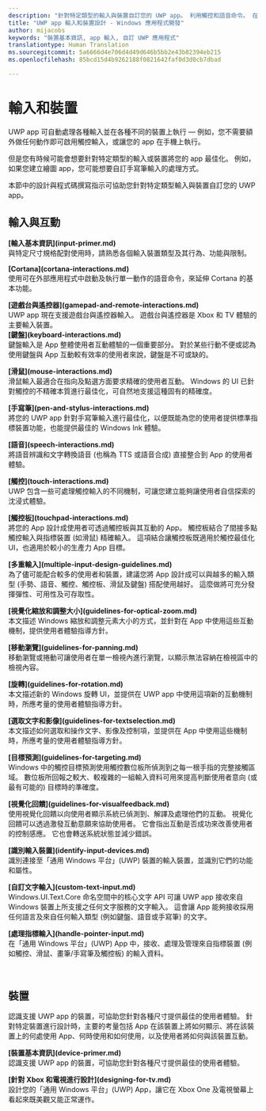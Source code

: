 ```yaml
---
description: "針對特定類型的輸入與裝置自訂您的 UWP app。 利用觸控和語音命令。 在 Xbox、手機，甚至電視上執行您的 App。"
title: "UWP app 輸入和裝置設計 - Windows 應用程式開發"
author: mijacobs
keywords: "裝置基本資訊, app 輸入, 自訂 UWP 應用程式"
translationtype: Human Translation
ms.sourcegitcommit: 5a6666d4e706d4d49d646b5bb2e43b82394eb215
ms.openlocfilehash: 85bcd15d4b9262188f0821642faf0d3d0cb7dbad

---
```

# 輸入和裝置

<link rel="stylesheet" href="https://az835927.vo.msecnd.net/sites/uwp/Resources/css/custom.css"> 

UWP app 可自動處理各種輸入並在各種不同的裝置上執行 — 例如，您不需要額外做任何動作即可啟用觸控輸入，或讓您的 app 在手機上執行。 

但是您有時候可能會想要針對特定類型的輸入或裝置將您的 app 最佳化。 例如，如果您建立繪圖 app，您可能想要自訂手寫筆輸入的處理方式。 

本節中的設計與程式碼撰寫指示可協助您針對特定類型輸入與裝置自訂您的 UWP app。 

## 輸入與互動

<div class="side-by-side">
<div class="side-by-side-content">
  <div class="side-by-side-content-left">
<p><b>[輸入基本資訊](input-primer.md)</b><br/> 與特定尺寸規格配對使用時，請熟悉各個輸入裝置類型及其行為、功能與限制。   
</p>
  </div>
  <div class="side-by-side-content-right">
<p><b>[Cortana](cortana-interactions.md) </b><br/> 使用可在外部應用程式中啟動及執行單一動作的語音命令，來延伸 Cortana 的基本功能。   
</p>
  </div>
</div>
</div>

<div class="side-by-side">
<div class="side-by-side-content">
  <div class="side-by-side-content-left">
<b>[遊戲台與遙控器](gamepad-and-remote-interactions.md)</b><br/>UWP app 現在支援遊戲台與遙控器輸入。 遊戲台與遙控器是 Xbox 和 TV 體驗的主要輸入裝置。  
  </div>
  <div class="side-by-side-content-right">
<b>[鍵盤](keyboard-interactions.md)</b><br/>鍵盤輸入是 App 整體使用者互動體驗的一個重要部分。 對於某些行動不便或認為使用鍵盤與 App 互動較有效率的使用者來說，鍵盤是不可或缺的。  
  </div>
</div>
</div>
<div class="side-by-side">
<div class="side-by-side-content">
  <div class="side-by-side-content-left">
<p><b>[滑鼠](mouse-interactions.md)</b><br/>滑鼠輸入最適合在指向及點選方面要求精確的使用者互動。 Windows 的 UI 已針對觸控的不精確本質進行最佳化，可自然地支援這種固有的精確度。
</p>
  </div>
  <div class="side-by-side-content-right">
<p><b>[手寫筆](pen-and-stylus-interactions.md)</b><br/>將您的 UWP app 針對手寫筆輸入進行最佳化，以便既能為您的使用者提供標準指標裝置功能，也能提供最佳的 Windows Ink 體驗。   
</p>
  </div>
</div>
</div>

<div class="side-by-side">
<div class="side-by-side-content">
  <div class="side-by-side-content-left">
<p><b>[語音](speech-interactions.md)</b><br/>將語音辨識和文字轉換語音 (也稱為 TTS 或語音合成) 直接整合到 App 的使用者體驗。
</p>
  </div>
  <div class="side-by-side-content-right">
<p><b>[觸控](touch-interactions.md)</b><br/>UWP 包含一些可處理觸控輸入的不同機制，可讓您建立能夠讓使用者自信探索的沈浸式體驗。
</p>
  </div>
</div>
</div>

<div class="side-by-side">
<div class="side-by-side-content">
  <div class="side-by-side-content-left">
<p><b>[觸控板](touchpad-interactions.md)  </b><br/>將您的 App 設計成使用者可透過觸控板與其互動的 App。 觸控板結合了間接多點觸控輸入與指標裝置 (如滑鼠) 精確輸入。 這項結合讓觸控板既適用於觸控最佳化 UI，也適用於較小的生產力 App 目標。
</p>
  </div>
  <div class="side-by-side-content-right">
<p><b>[多重輸入](multiple-input-design-guidelines.md)  </b><br/>為了儘可能配合較多的使用者和裝置，建議您將 App 設計成可以與越多的輸入類型 (手勢、語音、觸控、觸控板、滑鼠及鍵盤) 搭配使用越好。 這麼做將可充分發揮彈性、可用性及可存取性。
</p>
  </div>
</div>
</div>

<div class="side-by-side">
<div class="side-by-side-content">
  <div class="side-by-side-content-left">
<p><b>[視覺化縮放和調整大小](guidelines-for-optical-zoom.md)</b><br/>本文描述 Windows 縮放和調整元素大小的方式，並針對在 App 中使用這些互動機制，提供使用者體驗指導方針。
</p>
  </div>
  <div class="side-by-side-content-right">
<p><b>[移動瀏覽](guidelines-for-panning.md)</b><br/>移動瀏覽或捲動可讓使用者在單一檢視內進行瀏覽，以顯示無法容納在檢視區中的檢視內容。  
</p>
  </div>
</div>
</div>

<div class="side-by-side">
<div class="side-by-side-content">
  <div class="side-by-side-content-left">
<p><b>[旋轉](guidelines-for-rotation.md)</b><br/> 本文描述新的 Windows 旋轉 UI，並提供在 UWP app 中使用這項新的互動機制時，所應考量的使用者體驗指導方針。
</p>
  </div>
  <div class="side-by-side-content-right">
<p><b>[選取文字和影像](guidelines-for-textselection.md)</b><br/>本文描述如何選取和操作文字、影像及控制項，並提供在 App 中使用這些機制時，所應考量的使用者體驗指導方針。
</p>
  </div>
</div>
</div>

<div class="side-by-side">
<div class="side-by-side-content">
  <div class="side-by-side-content-left">
<p><b>[目標預測](guidelines-for-targeting.md)</b><br/>Windows 中的觸控目標預測使用觸控數位板所偵測到之每一根手指的完整接觸區域。 數位板所回報之較大、較複雜的一組輸入資料可用來提高判斷使用者意向 (或最有可能的) 目標時的準確度。
</p>
  </div>
  <div class="side-by-side-content-right">
<p><b>[視覺化回饋](guidelines-for-visualfeedback.md)</b><br/>使用視覺化回饋以向使用者顯示系統已偵測到、解譯及處理他們的互動。 視覺化回饋可以透過激發互動意願來協助使用者。 它會指出互動是否成功來改善使用者的控制感應。 它也會轉送系統狀態並減少錯誤。  
</p>
  </div>
</div>
</div>

<div class="side-by-side">
<div class="side-by-side-content">
  <div class="side-by-side-content-left">
<p><b>[識別輸入裝置](identify-input-devices.md)</b><br/>識別連接至「通用 Windows 平台」(UWP) 裝置的輸入裝置，並識別它們的功能和屬性。 
</p>
  </div>
  <div class="side-by-side-content-right">
<p><b>[自訂文字輸入](custom-text-input.md)</b><br/>Windows.UI.Text.Core 命名空間中的核心文字 API 可讓 UWP app 接收來自 Windows 裝置上所支援之任何文字服務的文字輸入。 這會讓 App 能夠接收採用任何語言及來自任何輸入類型 (例如鍵盤、語音或手寫筆) 的文字。
</p>
  </div>
</div>
</div>

<div class="side-by-side">
<div class="side-by-side-content">
  <div class="side-by-side-content-left">
<p><b>[處理指標輸入](handle-pointer-input.md)</b><br/>在「通用 Windows 平台」(UWP) App 中，接收、處理及管理來自指標裝置 (例如觸控、滑鼠、畫筆/手寫筆及觸控板) 的輸入資料。
</p>
  </div>
  <div class="side-by-side-content-right">
<p><b></b><br/>   
</p>
  </div>
</div>
</div>


## 裝置

認識支援 UWP app 的裝置，可協助您針對各種尺寸提供最佳的使用者體驗。 針對特定裝置進行設計時，主要的考量包括 App 在該裝置上將如何顯示、將在該裝置上的何處使用 App、何時使用和如何使用，以及使用者將如何與該裝置互動。

<div class="side-by-side">
<div class="side-by-side-content">
  <div class="side-by-side-content-left">
<p><b>[裝置基本資訊](device-primer.md)</b><br/>認識支援 UWP app 的裝置，可協助您針對各種尺寸提供最佳的使用者體驗。 
</p>
  </div>
  <div class="side-by-side-content-right">
<p><b>[針對 Xbox 和電視進行設計](designing-for-tv.md)</b><br/>設計您的「通用 Windows 平台」(UWP) App，讓它在 Xbox One 及電視螢幕上看起來既美觀又能正常運作。
</p>
  </div>
</div>
</div>




<!--HONumber=Aug16_HO5-->


